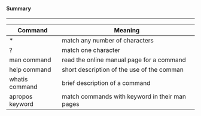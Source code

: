 #### Summary
---
| **Command** | **Meaning** |
|---------------|------------------|
|*	|match any number of characters|
|?|	match one character|
|man command|	read the online manual page for a command|
|help command| short description of the use of the comman|
|whatis command|	brief description of a command|
|apropos keyword|	match commands with keyword in their man pages|
